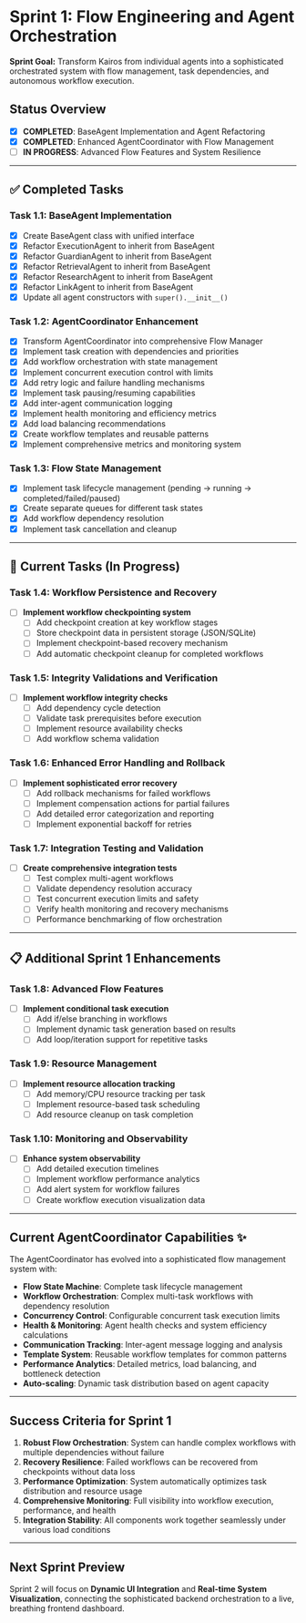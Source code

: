 # Sprint 1: Flow Engineering and Agent Orchestration

**Sprint Goal:** Transform Kairos from individual agents into a sophisticated orchestrated system with flow management, task dependencies, and autonomous workflow execution.

## Status Overview
- [x] **COMPLETED**: BaseAgent Implementation and Agent Refactoring
- [x] **COMPLETED**: Enhanced AgentCoordinator with Flow Management
- [ ] **IN PROGRESS**: Advanced Flow Features and System Resilience

---

## ✅ Completed Tasks

### Task 1.1: BaseAgent Implementation
- [x] Create BaseAgent class with unified interface
- [x] Refactor ExecutionAgent to inherit from BaseAgent
- [x] Refactor GuardianAgent to inherit from BaseAgent  
- [x] Refactor RetrievalAgent to inherit from BaseAgent
- [x] Refactor ResearchAgent to inherit from BaseAgent
- [x] Refactor LinkAgent to inherit from BaseAgent
- [x] Update all agent constructors with `super().__init__()`

### Task 1.2: AgentCoordinator Enhancement
- [x] Transform AgentCoordinator into comprehensive Flow Manager
- [x] Implement task creation with dependencies and priorities
- [x] Add workflow orchestration with state management
- [x] Implement concurrent execution control with limits
- [x] Add retry logic and failure handling mechanisms
- [x] Implement task pausing/resuming capabilities
- [x] Add inter-agent communication logging
- [x] Implement health monitoring and efficiency metrics
- [x] Add load balancing recommendations
- [x] Create workflow templates and reusable patterns
- [x] Implement comprehensive metrics and monitoring system

### Task 1.3: Flow State Management
- [x] Implement task lifecycle management (pending → running → completed/failed/paused)
- [x] Create separate queues for different task states
- [x] Add workflow dependency resolution
- [x] Implement task cancellation and cleanup

---

## 🔄 Current Tasks (In Progress)

### Task 1.4: Workflow Persistence and Recovery
- [ ] **Implement workflow checkpointing system**
  - [ ] Add checkpoint creation at key workflow stages
  - [ ] Store checkpoint data in persistent storage (JSON/SQLite)
  - [ ] Implement checkpoint-based recovery mechanism
  - [ ] Add automatic checkpoint cleanup for completed workflows

### Task 1.5: Integrity Validations and Verification
- [ ] **Implement workflow integrity checks**
  - [ ] Add dependency cycle detection
  - [ ] Validate task prerequisites before execution
  - [ ] Implement resource availability checks
  - [ ] Add workflow schema validation

### Task 1.6: Enhanced Error Handling and Rollback
- [ ] **Implement sophisticated error recovery**
  - [ ] Add rollback mechanisms for failed workflows
  - [ ] Implement compensation actions for partial failures
  - [ ] Add detailed error categorization and reporting
  - [ ] Implement exponential backoff for retries

### Task 1.7: Integration Testing and Validation
- [ ] **Create comprehensive integration tests**
  - [ ] Test complex multi-agent workflows
  - [ ] Validate dependency resolution accuracy
  - [ ] Test concurrent execution limits and safety
  - [ ] Verify health monitoring and recovery mechanisms
  - [ ] Performance benchmarking of flow orchestration

---

## 📋 Additional Sprint 1 Enhancements

### Task 1.8: Advanced Flow Features
- [ ] **Implement conditional task execution**
  - [ ] Add if/else branching in workflows
  - [ ] Implement dynamic task generation based on results
  - [ ] Add loop/iteration support for repetitive tasks

### Task 1.9: Resource Management
- [ ] **Implement resource allocation tracking**
  - [ ] Add memory/CPU resource tracking per task
  - [ ] Implement resource-based task scheduling
  - [ ] Add resource cleanup on task completion

### Task 1.10: Monitoring and Observability
- [ ] **Enhance system observability**
  - [ ] Add detailed execution timelines
  - [ ] Implement workflow performance analytics
  - [ ] Add alert system for workflow failures
  - [ ] Create workflow execution visualization data

---

## Current AgentCoordinator Capabilities ✨

The AgentCoordinator has evolved into a sophisticated flow management system with:

- **Flow State Machine**: Complete task lifecycle management
- **Workflow Orchestration**: Complex multi-task workflows with dependency resolution
- **Concurrency Control**: Configurable concurrent task execution limits
- **Health & Monitoring**: Agent health checks and system efficiency calculations
- **Communication Tracking**: Inter-agent message logging and analysis
- **Template System**: Reusable workflow templates for common patterns
- **Performance Analytics**: Detailed metrics, load balancing, and bottleneck detection
- **Auto-scaling**: Dynamic task distribution based on agent capacity

---

## Success Criteria for Sprint 1

1. **Robust Flow Orchestration**: System can handle complex workflows with multiple dependencies without failure
2. **Recovery Resilience**: Failed workflows can be recovered from checkpoints without data loss
3. **Performance Optimization**: System automatically optimizes task distribution and resource usage
4. **Comprehensive Monitoring**: Full visibility into workflow execution, performance, and health
5. **Integration Stability**: All components work together seamlessly under various load conditions

---

## Next Sprint Preview
Sprint 2 will focus on **Dynamic UI Integration** and **Real-time System Visualization**, connecting the sophisticated backend orchestration to a live, breathing frontend dashboard.
